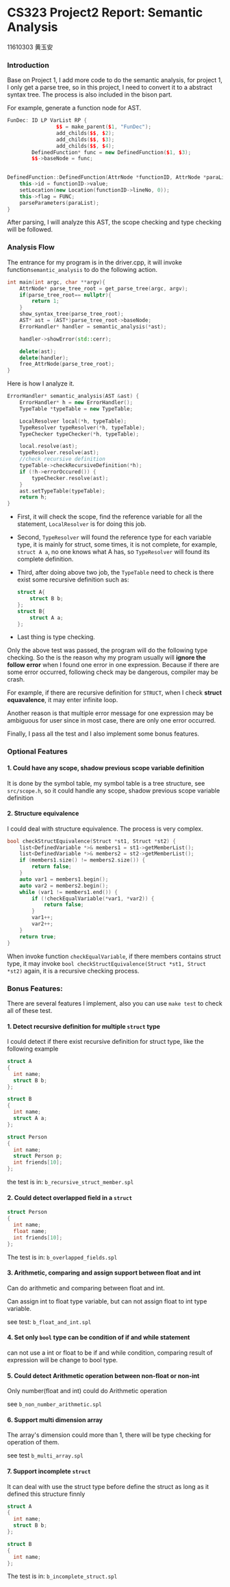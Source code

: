 # CS323 Project2 Report: Semantic Analysis 

11610303 黄玉安

### Introduction

Base on Project 1, I add more code to do the semantic analysis, for project 1, I only get a parse tree, so in this project, I need to convert it to a abstract syntax tree. The process is also included in the bison part.

For example, generate a function node for AST.

```c++
FunDec: ID LP VarList RP {
                $$ = make_parent($1, "FunDec");
                add_childs($$, $2);
                add_childs($$, $3);
                add_childs($$, $4);
		DefinedFunction* func = new DefinedFunction($1, $3);
		$$->baseNode = func;
         
```

```c++
DefinedFunction::DefinedFunction(AttrNode *functionID, AttrNode *paraList) {
    this->id = functionID->value;
    setLocation(new Location(functionID->lineNo, 0));
    this->flag = FUNC;
    parseParameters(paraList);
}
```

After parsing, I will analyze this AST, the scope checking and type checking will be followed.

### Analysis Flow

The entrance for my program is in the driver.cpp, it will invoke function`semantic_analysis` to do the following action.

```c++
int main(int argc, char **argv){
    AttrNode* parse_tree_root = get_parse_tree(argc, argv);
    if(parse_tree_root== nullptr){
        return 1;
    }
    show_syntax_tree(parse_tree_root);
    AST* ast = (AST*)parse_tree_root->baseNode;
    ErrorHandler* handler = semantic_analysis(*ast);

    handler->showError(std::cerr);

    delete(ast);
    delete(handler);
    free_AttrNode(parse_tree_root);
}
```

Here is how I analyze it.

```c++
ErrorHandler* semantic_analysis(AST &ast) {
    ErrorHandler* h = new ErrorHandler();
    TypeTable *typeTable = new TypeTable;

    LocalResolver local(*h, typeTable);
    TypeResolver typeResolver(*h, typeTable);
    TypeChecker typeChecker(*h, typeTable);

    local.resolve(ast);
    typeResolver.resolve(ast);
    //check recursive definition
    typeTable->checkRecursiveDefinition(*h);
    if (!h->errorOccured()) {
        typeChecker.resolve(ast);
    }
    ast.setTypeTable(typeTable);
    return h;
}
```

- First, it will check the scope, find the reference variable for all the statement, `LocalResolver` is for doing this job.

- Second, `TypeResolver` will found the reference type for each variable type, it is mainly for struct, some times, it is not complete, for example, `struct A a`, no one knows what A has, so `TypeResolver` will found its complete definition.

- Third, after doing above two job, the `TypeTable` need to check is there exist some recursive definition such as:

    ```c
    struct A{
        struct B b;
    }; 
    struct B{
        struct A a;
    };
    ```

- Last thing is type checking.

Only the above test was passed, the program will do the following type checking. So the is the reason why my program usually will **ignore the follow error** when I found one error in one expression. Because if there are some error occurred, following check may be dangerous, compiler may be crash.

For example, if there are recursive definition for `STRUCT`, when I check **struct equavalence**, it may enter infinite loop.

Another reason is that multiple error message for one expression may be ambiguous for user since in most case, there are only one error occurred.

Finally, I pass all the test and I also implement some bonus features.

### Optional Features

#### 1. Could have any scope, shadow previous scope variable definition

It is done by the symbol table, my symbol table is a tree structure, see `src/scope.h`, so it could handle any scope, shadow previous scope variable definition

#### 2. Structure equivalence

I could deal with structure equivalence. The process is very complex.

```c++
bool checkStructEquivalence(Struct *st1, Struct *st2) {
    list<DefinedVariable *>& members1 = st1->getMemberList();
    list<DefinedVariable *>& members2 = st2->getMemberList();
    if (members1.size() != members2.size()) {
        return false;
    }
    auto var1 = members1.begin();
    auto var2 = members2.begin();
    while (var1 != members1.end()) {
        if (!checkEqualVariable(*var1, *var2)) {
            return false;
        }
        var1++;
        var2++;
    }
    return true;
}
```

When invoke function `checkEqualVariable`, if there members contains struct type, it may invoke `bool checkStructEquivalence(Struct *st1, Struct *st2)` again, it is a recursive checking process.

 

### Bonus Features:

There are several features I implement, also  you can use `make test` to check all of these test.

#### 1. Detect recursive definition for multiple `struct` type

I could detect if there exist recursive definition for struct type, like the following example

```c
struct A
{
  int name;
  struct B b;
};

struct B
{
  int name;
  struct A a;
};

struct Person
{
  int name;
  struct Person p;
  int friends[10];
};
```

the test is in: `b_recursive_struct_member.spl`

#### 2. Could detect overlapped field in a `struct`

```c
struct Person
{
  int name;
  float name;
  int friends[10];
};
```

The test is in: `b_overlapped_fields.spl`

#### 3. Arithmetic, comparing and assign support between float and int

Can do arithmetic and comparing between float and int.

Can assign int to float type variable, but can not assign float to int type variable.

see test: `b_float_and_int.spl`

#### 4. Set only `bool` type can be condition of if and while statement

can not use a int or float to be if and while condition, comparing result of expression will be change to bool type.

#### 5. Could detect  Arithmetic operation between non-float or non-int

Only number(float and int) could do Arithmetic operation 

see `b_non_number_arithmetic.spl`

#### 6. Support multi dimension array

The array's dimension could more than 1, there will be type checking for operation of them.

see test `b_multi_array.spl`

#### 7. Support incomplete `struct`

It can deal with use the struct type before define the struct as long as it defined this structure finnly

```c
struct A
{
  int name;
  struct B b;
};

struct B
{
  int name;
};
```

The test is in: `b_incomplete_struct.spl`







